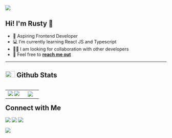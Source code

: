 <img src="https://user-images.githubusercontent.com/73097560/115834477-dbab4500-a447-11eb-908a-139a6edaec5c.gif">

## Hi! I'm Rusty 👋

- :seedling: Aspiring Frontend Developer
- :computer: I’m currently learning React JS and Typescript
- :technologist: I am looking for collaboration with other developers
- :speech_balloon: Feel free to [**reach me out**](#connect-with-me)

<hr>

## <picture> <img src = "https://github.com/7oSkaaa/7oSkaaa/blob/main/Images/Statistics.gif?raw=true" width=30px height=20px>  </picture> Github Stats

<p align="left">
<table align="left">
<tr>
<td width="50%" align="center">
  <img src="https://github-readme-stats.vercel.app/api?username=Rusty-08&theme=dark&show_icons=true&count_private=true" />
  <img src="https://github-readme-streak-stats.herokuapp.com/?user=Rusty-08&theme=dark&hide_border=false" /> 
</td>

<td width="50%" align="center">
  <img align="center" src="https://github-readme-stats.anuraghazra1.vercel.app/api/top-langs/?username=Rusty-08&theme=dark&hide_border=false&no-bg=true&no-frame=true&langs_count=6"/>
</td>
</tr>
</table>

## Connect with Me

[<img src="https://img.shields.io/badge/linkedin-%230077B5.svg?&style=for-the-badge&logo=linkedin&logoColor=white" />](https://www.linkedin.com/in/gunaorusty)
[<img src="https://img.shields.io/badge/facebook-%1877F2.svg?&style=for-the-badge&logo=facebook&logoColor=white&color=1877F2" />](https://www.facebook.com/gunaorusty)
[<img src="https://img.shields.io/badge/gmail-%23D14836.svg?&style=for-the-badge&logo=gmail&logoColor=white" />
](mailto:gunaorusty@gmail.com)

<img src="https://user-images.githubusercontent.com/73097560/115834477-dbab4500-a447-11eb-908a-139a6edaec5c.gif">
